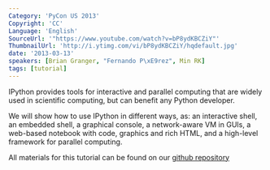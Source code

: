 ```yaml
---
Category: 'PyCon US 2013'
Copyright: 'CC'
Language: 'English'
SourceUrl: '"https://www.youtube.com/watch?v=bP8ydKBCZiY"'
ThumbnailUrl: 'http://i.ytimg.com/vi/bP8ydKBCZiY/hqdefault.jpg'
date: '2013-03-13'
speakers: [Brian Granger, "Fernando P\xE9rez", Min RK]
tags: [tutorial]
---
```

IPython provides tools for interactive and parallel computing that are widely used in scientific computing, but can benefit any Python developer.

We will show how to use IPython in different ways, as: an interactive shell, an embedded shell, a graphical console, a network-aware VM in GUIs, a web-based notebook with code, graphics and rich HTML, and a high-level framework for parallel computing.

All materials for this tutorial can be found on our [github
repository](https://github.com/ipython/ipython-in-depth)
